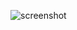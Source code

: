 ![screenshot](https://raw.githubusercontent.com/automenta/testchamba/master/docs/testchamba_screenshot1.png)
